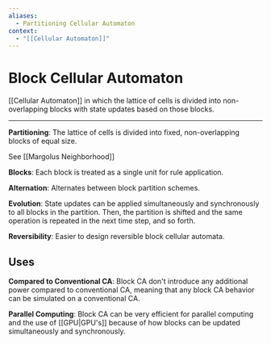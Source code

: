 ```yaml
---
aliases:
  - Partitioning Cellular Automaton
context:
  - "[[Cellular Automaton]]"
---
```


# Block Cellular Automaton

[[Cellular Automaton]] in which the lattice of cells is divided into non-overlapping blocks with state updates based on those blocks.

---

**Partitioning**: The lattice of cells is divided into fixed, non-overlapping blocks of equal size.

See [[Margolus Neighborhood]]

**Blocks**: Each block is treated as a single unit for rule application.

**Alternation**: Alternates between block partition schemes.

**Evolution**: State updates can be applied simultaneously and synchronously to all blocks in the partition. Then, the partition is shifted and the same operation is repeated in the next time step, and so forth.

**Reversibility**: Easier to design reversible block cellular automata.

## Uses

**Compared to Conventional CA**: Block CA don't introduce any additional power compared to conventional CA, meaning that any block CA behavior can be simulated on a conventional CA.

**Parallel Computing**: Block CA can be very efficient for parallel computing and the use of [[GPU|GPU's]] because of how blocks can be updated simultaneously and synchronously.

